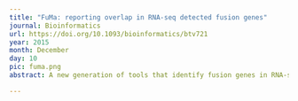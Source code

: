 ```yaml
---
title: "FuMa: reporting overlap in RNA-seq detected fusion genes"
journal: Bioinformatics
url: https://doi.org/10.1093/bioinformatics/btv721
year: 2015
month: December
day: 10
pic: fuma.png
abstract: A new generation of tools that identify fusion genes in RNA-seq data is limited in either sensitivity and or specificity. To allow further downstream analysis and to estimate performance, predicted fusion genes from different tools have to be compared. However, the transcriptomic con-text complicates genomic location-based matching. FusionMatcher (FuMa) is a program that reports identical fusion genes based on gene-name annotations.

---
```

